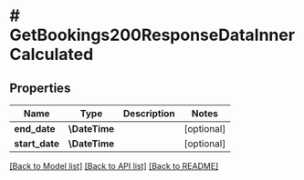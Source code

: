 # # GetBookings200ResponseDataInnerCalculated

## Properties

Name | Type | Description | Notes
------------ | ------------- | ------------- | -------------
**end_date** | **\DateTime** |  | [optional]
**start_date** | **\DateTime** |  | [optional]

[[Back to Model list]](../../README.md#models) [[Back to API list]](../../README.md#endpoints) [[Back to README]](../../README.md)
